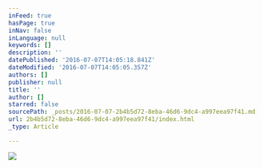 ```yaml
---
inFeed: true
hasPage: true
inNav: false
inLanguage: null
keywords: []
description: ''
datePublished: '2016-07-07T14:05:18.841Z'
dateModified: '2016-07-07T14:05:05.357Z'
authors: []
publisher: null
title: ''
author: []
starred: false
sourcePath: _posts/2016-07-07-2b4b5d72-8eba-46d6-9dc4-a997eea97f41.md
url: 2b4b5d72-8eba-46d6-9dc4-a997eea97f41/index.html
_type: Article

---
```

![](https://the-grid-user-content.s3-us-west-2.amazonaws.com/000cc00b-b237-4fcf-941d-8fa9f14c0bf9.jpg)